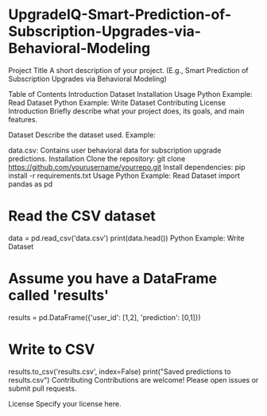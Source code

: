 # UpgradeIQ-Smart-Prediction-of-Subscription-Upgrades-via-Behavioral-Modeling
Project Title
A short description of your project.
(E.g., Smart Prediction of Subscription Upgrades via Behavioral Modeling)

Table of Contents
Introduction
Dataset
Installation
Usage
Python Example: Read Dataset
Python Example: Write Dataset
Contributing
License
Introduction
Briefly describe what your project does, its goals, and main features.

Dataset
Describe the dataset used.
Example:

data.csv: Contains user behavioral data for subscription upgrade predictions.
Installation
Clone the repository:
git clone https://github.com/yourusername/yourrepo.git
Install dependencies:
pip install -r requirements.txt
Usage
Python Example: Read Dataset
import pandas as pd

# Read the CSV dataset
data = pd.read_csv('data.csv')
print(data.head())
Python Example: Write Dataset
# Assume you have a DataFrame called 'results'
results = pd.DataFrame({'user_id': [1,2], 'prediction': [0,1]})

# Write to CSV
results.to_csv('results.csv', index=False)
print("Saved predictions to results.csv")
Contributing
Contributions are welcome!
Please open issues or submit pull requests.

License
Specify your license here.
